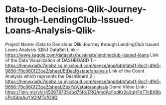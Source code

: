 # Data-to-Decisions-Qlik-Journey-through-LendingClub-Issued-Loans-Analysis-Qlik-
Project Name:-Data to Decisions Qlik Journey through LendingClub Issued Loans Analysis (Qlik)
DataSet Link:-https://www.kaggle.com/datasets/husainsb/lendingclub-issued-loans
Link of the Data Visualization of DASHBOARD 1 :- https://hnnwxia0u7qjbbz.sg.qlikcloud.com/sense/app/bbbfab4f-6cc1-4fe5-9856-79c060f23ce2/sheet/EtDacR/state/analysis
Link of the Count Analysis which reprsents the DashBoard 2:- https://hnnwxia0u7qjbbz.sg.qlikcloud.com/sense/app/bbbfab4f-6cc1-4fe5-9856-79c060f23ce2/sheet/ZexYaV/state/analysis
Demo Video Link:- https://1drv.ms/v/c/452678735dbd75f4/ERQAmdAcFodKr2o3qHFdT7cBXBbcPcX4mAuYhOlMTxfO6Q

